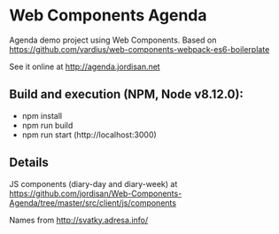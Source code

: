 # Web Components Agenda
Agenda demo project using Web Components. Based on https://github.com/vardius/web-components-webpack-es6-boilerplate

See it online at http://agenda.jordisan.net

## Build and execution (NPM, Node v8.12.0):
* npm install
* npm run build
* npm run start (http://localhost:3000)

## Details

JS components (diary-day and diary-week) at https://github.com/jordisan/Web-Components-Agenda/tree/master/src/client/js/components

Names from http://svatky.adresa.info/
